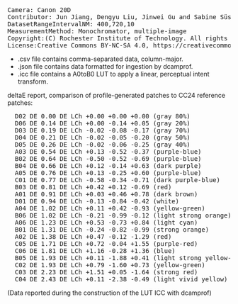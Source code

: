 <pre>
Camera: Canon 20D
Contributor: Jun Jiang, Dengyu Liu, Jinwei Gu and Sabine Süsstrunk, http://www.gujinwei.org/research/camspec/db.html
DatasetRangeIntervalNM: 400,720,10
MeasurementMethod: Monochromator, multiple-image
Copyright:(C) Rochester Institute of Technology. All rights reserved.
License:Creative Commons BY-NC-SA 4.0, https://creativecommons.org/licenses/by-nc-sa/4.0/legalcode
</pre>

- .csv file contains comma-separated data, column-major.
- .json file contains data formatted for ingestion by dcamprof.
- .icc file contains a A0toB0 LUT to apply a linear, perceptual intent transform.

deltaE report, comparison of profile-generated patches to CC24 reference patches:
<pre>
  D02 DE 0.00 DE LCh +0.00 +0.00 +0.00 (gray 80%)
  D06 DE 0.14 DE LCh +0.00 -0.14 +0.05 (gray 20%)
  D03 DE 0.19 DE LCh -0.02 -0.08 -0.17 (gray 70%)
  D04 DE 0.21 DE LCh -0.02 -0.05 -0.20 (gray 50%)
  D05 DE 0.26 DE LCh -0.02 -0.06 -0.25 (gray 40%)
  A03 DE 0.54 DE LCh +0.13 -0.52 -0.37 (purple-blue)
  B02 DE 0.64 DE LCh -0.50 -0.52 -0.69 (purple-blue)
  B04 DE 0.66 DE LCh +0.12 -0.14 +0.63 (dark purple)
  A05 DE 0.76 DE LCh +0.13 -0.25 +0.60 (purple-blue)
  C01 DE 0.77 DE LCh -0.58 -0.34 -0.71 (dark purple-blue)
  B03 DE 0.81 DE LCh +0.42 +0.12 -0.69 (red)
  A01 DE 0.91 DE LCh +0.03 +0.46 +0.78 (dark brown)
  D01 DE 0.94 DE LCh -0.13 -0.84 -0.42 (white)
  A04 DE 1.02 DE LCh +0.11 +0.42 -0.93 (yellow-green)
  B06 DE 1.02 DE LCh -0.21 -0.99 -0.12 (light strong orange)
  A06 DE 1.23 DE LCh +0.53 -0.73 +0.84 (light cyan)
  B01 DE 1.31 DE LCh -0.24 -0.82 -0.99 (strong orange)
  A02 DE 1.38 DE LCh +0.47 -0.12 -1.29 (red)
  C05 DE 1.71 DE LCh +0.72 -0.04 +1.55 (purple-red)
  C06 DE 1.81 DE LCh +1.16 -0.28 +1.36 (blue)
  B05 DE 1.93 DE LCh +0.11 -1.88 +0.41 (light strong yellow-green)
  C02 DE 1.93 DE LCh +0.79 -1.60 +0.73 (yellow-green)
  C03 DE 2.23 DE LCh +1.51 +0.05 -1.64 (strong red)
  C04 DE 2.43 DE LCh +0.11 -2.38 -0.49 (light vivid yellow)
</pre>

(Data reported during the construction of the LUT ICC with dcamprof)


